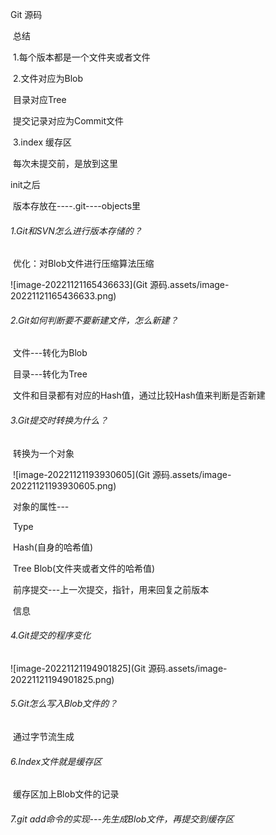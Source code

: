 Git 源码

​	总结

​	1.每个版本都是一个文件夹或者文件

​	2.文件对应为Blob

​		目录对应Tree

​		提交记录对应为Commit文件

​	3.index 缓存区

​		每次未提交前，是放到这里

init之后

​	版本存放在----.git----objects里

###### 1.Git和SVN怎么进行版本存储的？

​	优化：对Blob文件进行压缩算法压缩

![image-20221121165436633](Git 源码.assets/image-20221121165436633.png)

###### 2.Git如何判断要不要新建文件，怎么新建？

​	文件---转化为Blob

​	目录---转化为Tree

​	文件和目录都有对应的Hash值，通过比较Hash值来判断是否新建

###### 3.Git提交时转换为什么？

​	转换为一个对象

​	![image-20221121193930605](Git 源码.assets/image-20221121193930605.png)

​	对象的属性---

​	Type

​	Hash(自身的哈希值)

​	Tree Blob(文件夹或者文件的哈希值)

​	前序提交---上一次提交，指针，用来回复之前版本

​	信息

###### 4.Git提交的程序变化

![image-20221121194901825](Git 源码.assets/image-20221121194901825.png)

###### 5.Git怎么写入Blob文件的？

​	通过字节流生成

###### 6.Index文件就是缓存区

​	缓存区加上Blob文件的记录

###### 7.git add命令的实现---先生成Blob文件，再提交到缓存区

​	